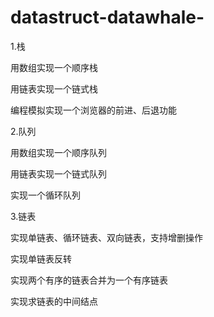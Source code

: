 # datastruct-datawhale-
1.栈

用数组实现一个顺序栈

用链表实现一个链式栈

编程模拟实现一个浏览器的前进、后退功能

2.队列

用数组实现一个顺序队列

用链表实现一个链式队列

实现一个循环队列

3.链表

实现单链表、循环链表、双向链表，支持增删操作

实现单链表反转

实现两个有序的链表合并为一个有序链表

实现求链表的中间结点
